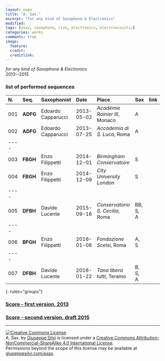 ```yaml
---
layout: page
title: "A. Sax."
excerpt: "for any kind of Saxophone & Electronics"
modified:
tags: [asax, saxophone, live, electronics, electroacoustic]
categories: works
comments: true
image:
  feature:
  credit:
  creditlink:
---
```


*for any kind of Saxophone & Electronics*    
2013--2015

### list of performed sequences

| N.  | Seq.     | Saxophonist                | Date       | Place                          | Sax      | link |
|:----|:---------|:---------------------------|:-----------|:-------------------------------|:---------|:-----|
| 001 | **ADFG** | Edoardo Capparucci         | 2013-05-02 | *Académie Rainier III*,  Monaco  | A        |      |
| 002 | **ADFG** | Edoardo Capparucci         | 2013-07-25 | *Accademia di S. Luca*, Roma     | A        | <a href="https://soundcloud.com/giuseppe-silvi/a-sax-palazzo-carpegna-roma" target="_blank" title="Jump to SoundCloud"><i class="fa fa-link"></i> |
|----
| 003 | **FBGH** | Enzo Filippetti            | 2014-12-01 | *Birmingham Conservatoire*       | S        | |
| 004 | **FBGH** | Enzo Filippetti            | 2014-12-09 | *City University London*         | S        | |
|----
| 005 | **DFBH** | Davide Lucente             | 2015-09-16 | *Conservatorio S. Cecilia*, Roma | BB, S, A | <a href="https://www.youtube.com/embed/LA9oJingdc8" target="_blank" title="Jump to YouTube"><i class="fa fa-link"></i> |
|----
| 006 | **BFGH** | Enzo Filippetti            | 2016-01-08 | *Fondazione Scelsi*, Roma        | A, S     | |
|----
| 007 | **DFBH** | Davide Lucente             | 2016-01-22 | *Tana libera tutti*, Teramo      | B, S, A  | |
{: rules="groups"}

[sc01]: https://soundcloud.com/giuseppe-silvi/a-sax-palazzo-carpegna-roma "SoundCloud link"
[yt01]: https://www.youtube.com/embed/LA9oJingdc8  "YouTube link"
[score2013]: https://www.academia.edu/4637680/A._SAX._saxophone_and_electronics_-_SCORE_2013 "Academia - Score 2013"

<h3 class="link-post"><a href="https://www.academia.edu/4637680/A._SAX._saxophone_and_electronics_-_SCORE_2013" target="_blank" title="Score - first version, 2013">Score - first version, 2013</a><a href="https://www.academia.edu/4637680/A._SAX._saxophone_and_electronics_-_SCORE_2013" target="_blank" title="Score - first version, 2013"><i class="fa fa-link"></i></a></h3>

<h3 class="link-post"><a href="https://www.academia.edu/s/54c4ecd0c4?source=link" target="_blank" title="Score - second version, draft 2015">Score - second version, draft 2015</a><a href="https://www.academia.edu/s/54c4ecd0c4?source=link" target="_blank" title="Score - second version, draft 2015"><i class="fa fa-link"></i></a></h3>

---

<a rel="license" href="http://creativecommons.org/licenses/by-nc-sa/4.0/"><img alt="Creative Commons License" style="border-width:0" src="https://i.creativecommons.org/l/by-nc-sa/4.0/80x15.png" /></a><br /><span xmlns:dct="http://purl.org/dc/terms/" property="dct:title">A. Sax.</span> by <a xmlns:cc="http://creativecommons.org/ns#" href="giuseppesilvi.com/asax" property="cc:attributionName" rel="cc:attributionURL">Giuseppe Silvi</a> is licensed under a <a rel="license" href="http://creativecommons.org/licenses/by-nc-sa/4.0/">Creative Commons Attribution-NonCommercial-ShareAlike 4.0 International License</a>.<br />Permissions beyond the scope of this license may be available at <a xmlns:cc="http://creativecommons.org/ns#" href="giuseppesilvi.com/asax" rel="cc:morePermissions">giuseppesilvi.com/asax</a>.
